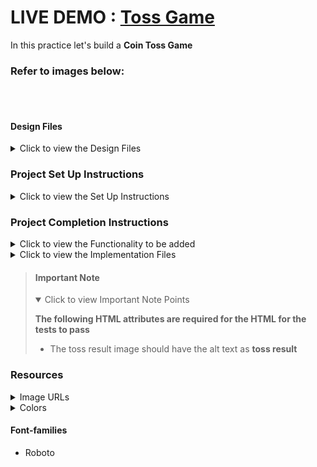 # LIVE DEMO : <a href="https://vivek-tossgame.netlify.app/"> Toss Game </a>

In this practice let's build a **Coin Toss Game**

### Refer to images below:

<br/>
<div style="text-align: center;">
    <!-- <img src="https://assets.ccbp.in/frontend/content/react-js/coin-toss-game-output.gif" alt="coin-toss-game-output" style="max-width:70%;box-shadow:0 2.8px 2.2px rgba(0, 0, 0, 0.12)"> -->
</div>
<br/>

#### Design Files

<details>
<summary>Click to view the Design Files</summary>

- [Extra Small (Size < 576px) and Small (Size >= 576px)](https://assets.ccbp.in/frontend/content/react-js/coin-toss-game-sm-output.png)
- [Medium (Size >= 768px), Large (Size >= 992px) and Extra Large (Size >= 1200px)](https://assets.ccbp.in/frontend/content/react-js/coin-toss-game-lg-output.png)

</details>

### Project Set Up Instructions

<details>
<summary>Click to view the Set Up Instructions</summary>

- Download dependencies by running `npm install`
- Start up the app using `npm start`
</details>

### Project Completion Instructions

<details>
<summary>Click to view the Functionality to be added</summary>

#### Add Functionality

The app must have the following functionalities

- Initially the app should have heads image and total, heads, tails counts as 0.
- When **Toss Coin** button is clicked, the toss result should be generated
  using the below expression

  ```
  const tossResult = Math.floor(Math.random() * 2)
  ```

- If the number generated from the given expression is `0` then the result
  should be `heads` else the result should be `tails`
- When **Toss Coin** is clicked, if the result is `heads` then
  - The heads image should be displayed
  - The heads count should be incremented by 1
  - The total should be incremented by 1
- When **Toss Coin** is clicked, if the result is `tails` then
  - The tails image should be displayed
  - The tails count should be incremented by 1
  - The total should be incremented by 1

</details>

<details>
<summary>Click to view the Implementation Files</summary>

- Your task is to complete the implementation of
  - `src/components/CoinToss/index.js`
  - `src/components/CoinToss/index.css`
  </details>

> #### Important Note
>
> <details open>
> <summary>Click to view Important Note Points</summary>
>
> **The following HTML attributes are required for the HTML for the tests to
> pass**
>
> - The toss result image should have the alt text as **toss result**
>
> </details>

### Resources

<details>
<summary>Image URLs</summary>

#### Images

- [https://assets.ccbp.in/frontend/react-js/heads-img.png](https://assets.ccbp.in/frontend/react-js/heads-img.png)
- [https://assets.ccbp.in/frontend/react-js/tails-img.png](https://assets.ccbp.in/frontend/react-js/tails-img.png)

</details>

<details>
<summary>Colors</summary>

#### Colors

<div style="background-color: #e2a139; width: 150px; padding: 10px; color: white">Hex: #e2a139</div>
<div style="background-color: #f9d423; width: 150px; padding: 10px; color: black">Hex: #f9d423</div>
<div style="background-color: #ffffff; width: 150px; padding: 10px; color: black">Hex: #ffffff</div>
<div style="background-color: #a35200; width: 150px; padding: 10px; color: white">Hex: #a35200</div>
<div style="background-color: #334155; width: 150px; padding: 10px; color: white">Hex: #334155</div>
<div style="background-color: #475569; width: 150px; padding: 10px; color: white">Hex: #475569</div>

<br/>
</details>

#### Font-families

- Roboto
